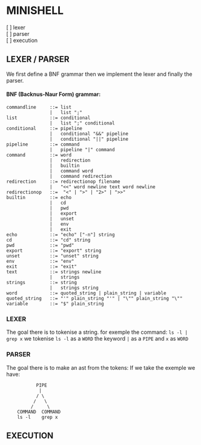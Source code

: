 # MINISHELL

[ ] lexer  
[ ] parser  
[ ] execution  
## LEXER / PARSER
We first define a BNF grammar then we implement the lexer and finally the parser.
#### BNF (Backnus-Naur Form) grammar:
```
commandline     ::= list
                |   list ";"
list            ::= conditional
                |   list ";" conditional
conditional     ::= pipeline
                |   conditional "&&" pipeline
                |   conditional "||" pipeline
pipeline        ::= command
                |   pipeline "|" command
command         ::= word
                |   redirection
                |   builtin
                |   command word
                |   command redirection
redirection     ::= redirectionop filename
                |   "<<" word newline text word newline
redirectionop   ::=  "<" | ">" | "2>" | ">>"
builtin         ::= echo
                |   cd
                |   pwd
                |   export
                |   unset
                |   env
                |   exit
echo            ::= "echo" ["-n"] string
cd              ::= "cd" string
pwd             ::= "pwd"
export          ::= "export" string
unset           ::= "unset" string
env             ::= "env"
exit            ::= "exit"
text            ::= strings newline
                |   strings
strings         ::= string
                |   strings string
word            ::= quoted_string | plain_string | variable
quoted_string   ::= "'" plain_string "'" | "\"" plain_string "\""
variable        ::= "$" plain_string
```
### LEXER
The goal there is to tokenise a string.
for exemple the command: `ls -l | grep x` we tokenise `ls -l` as a `WORD` the keyword `|` as a `PIPE` and `x` as `WORD`
### PARSER
The goal there is to make an ast from the tokens:
If we take the exemple we have:
```
           PIPE
            |
           / \
          /   \
         /     \
    COMMAND  COMMAND
    ls -l    grep x
```
## EXECUTION  
